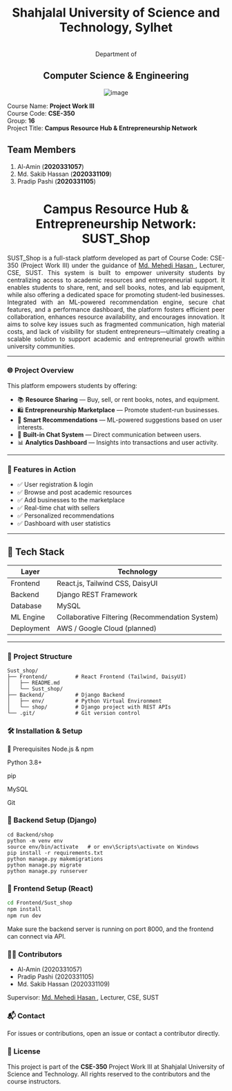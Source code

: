 <div align="center">
<h1>Shahjalal University of Science and Technology, Sylhet </h1><br>
Department of <br>
<h2>Computer Science & Engineering</h2>

 
![image](https://github.com/al-amin057/micro_project/assets/104164316/b8b92d25-1952-4323-9200-d9c535655aa4)


</div>
<div>
Course Name: <b> Project Work III </b> <br>
Course Code: <b>CSE-350</b> <br>
Group: <b>16</b><br>
Project Title: <b>Campus Resource Hub & Entrepreneurship Network</b>

## Team Members
1. Al-Amin (**2020331057**)
2. Md. Sakib Hassan (**2020331109**)
3. Pradip Pashi (**2020331105**)
</div>


<div align = "center">  <h1> Campus Resource Hub & Entrepreneurship Network: SUST_Shop </h1> </div>

<div align = "justify"> SUST_Shop is a full-stack platform developed as part of Course Code: CSE-350 (Project Work III) under the guidance of <a href = "https://www.sust.edu/departments/cse/faculty/mehedi-cse@sust.edu"> Md. Mehedi Hasan </a>, Lecturer, CSE, SUST. This system is built to empower university students by centralizing access to academic resources and entrepreneurial support. It enables students to share, rent, and sell books, notes, and lab equipment, while also offering a dedicated space for promoting student-led businesses. Integrated with an ML-powered recommendation engine, secure chat features, and a performance dashboard, the platform fosters efficient peer collaboration, enhances resource availability, and encourages innovation. It aims to solve key issues such as fragmented communication, high material costs, and lack of visibility for student entrepreneurs—ultimately creating a scalable solution to support academic and entrepreneurial growth within university communities. </div>

---

### 🌐 Project Overview

This platform empowers students by offering:

- 📚 **Resource Sharing** — Buy, sell, or rent books, notes, and equipment.
- 🛍️ **Entrepreneurship Marketplace** — Promote student-run businesses.
- 🤖 **Smart Recommendations** — ML-powered suggestions based on user interests.
- 💬 **Built-in Chat System** — Direct communication between users.
- 📊 **Analytics Dashboard** — Insights into transactions and user activity.

---

### 🧪 Features in Action
- ✅ User registration & login
- ✅ Browse and post academic resources
- ✅ Add businesses to the marketplace
- ✅ Real-time chat with sellers
- ✅ Personalized recommendations
- ✅ Dashboard with user statistics


---

## 🚀 Tech Stack

| Layer       | Technology                  |
|-------------|------------------------------|
| Frontend    | React.js, Tailwind CSS, DaisyUI |
| Backend     | Django REST Framework        |
| Database    | MySQL                        |
| ML Engine   | Collaborative Filtering (Recommendation System) |
| Deployment  | AWS / Google Cloud (planned) |

---

### 📁 Project Structure

```plaintext
Sust_shop/
├── Frontend/         # React Frontend (Tailwind, DaisyUI)
│   ├── README.md
│   └── Sust_shop/
├── Backend/          # Django Backend
│   ├── env/          # Python Virtual Environment
│   └── shop/         # Django project with REST APIs
└── .git/             # Git version control
```
### 🛠️ Installation & Setup
🔹 Prerequisites
Node.js & npm

Python 3.8+

pip

MySQL

Git

### 🔸 Backend Setup (Django)
```
cd Backend/shop
python -m venv env
source env/bin/activate   # or env\Scripts\activate on Windows
pip install -r requirements.txt
python manage.py makemigrations
python manage.py migrate
python manage.py runserver
```
### 🔸 Frontend Setup (React)
```bash
cd Frontend/Sust_shop
npm install
npm run dev
```
Make sure the backend server is running on port 8000, and the frontend can connect via API.

### 👨‍💻 Contributors
- Al-Amin (2020331057)
- Pradip Pashi (2020331105)
- Md. Sakib Hassan (2020331109)

Supervisor: <a href = "https://www.sust.edu/departments/cse/faculty/mehedi-cse@sust.edu"> Md. Mehedi Hasan </a>, Lecturer, CSE, SUST

### 📬 Contact
For issues or contributions, open an issue or contact a contributor directly.

### 📜 License
This project is part of the **CSE-350** Project Work III at Shahjalal University of Science and Technology. All rights reserved to the contributors and the course instructors.
